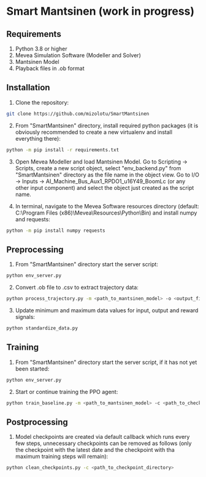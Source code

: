 # Smart Mantsinen (work in progress)

## Requirements

1. Python 3.8 or higher
2. Mevea Simulation Software (Modeller and Solver)
3. Mantsinen Model
4. Playback files in .ob format

## Installation

1. Clone the repository:
```bash
git clone https://github.com/mizolotu/SmartMantsinen
```

2. From "SmartMantsinen" directory, install required python packages (it is obviously recommended to create a new virtualenv and install everything there):
```bash
python -m pip install -r requirements.txt
```

3. Open Mevea Modeller and load Mantsinen Model. Go to Scripting -> Scripts, create a new script object, select "env_backend.py" from "SmartMantsinen" directory as the file name in the object view. Go to I/O -> Inputs -> AI_Machine_Bus_Aux1_RPDO1_u16Y49_BoomLc (or any other input component) and select the object just created as the script name. 

4. In terminal, navigate to the Mevea Software resources directory (default: C:\Program Files (x86)\Mevea\Resources\Python\Bin) and install numpy and requests:
```bash
python -m pip install numpy requests
```

## Preprocessing

1. From "SmartMantsinen" directory start the server script: 
```bash
python env_server.py
```
2. Convert .ob file to .csv to extract trajectory data:
```bash
python process_trajectory.py -m <path_to_mantsinen_model> -o <output_file>
```
3. Update minimum and maximum data values for input, output and reward signals:
```bash
python standardize_data.py
```

## Training

1. From "SmartMantsinen" directory start the server script, if it has not yet been started: 
```bash
python env_server.py
```

2. Start or continue training the PPO agent:

```bash
python train_baseline.py -m <path_to_mantsinen_model> -c <path_to_checkpoint_file>
```

## Postprocessing

1. Model checkpoints are created via default callback which runs every few steps, unnecessary checkpoints can be removed as follows (only the checkpoint with the latest date and the checkpoint with tha maximum training steps will remain):

```bash
python clean_checkpoints.py -c <path_to_checkpoint_directory> 
```


